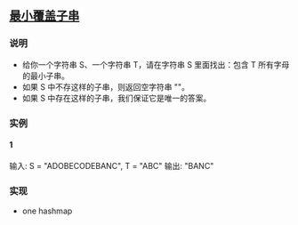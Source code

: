 ## [最小覆盖子串](https://leetcode-cn.com/problems/minimum-window-substring/)
### 说明

* 给你一个字符串 S、一个字符串 T，请在字符串 S 里面找出：包含 T 所有字母的最小子串。
* 如果 S 中不存这样的子串，则返回空字符串 ""。
* 如果 S 中存在这样的子串，我们保证它是唯一的答案。

### 实例
#### 1

输入: S = "ADOBECODEBANC", T = "ABC"
输出: "BANC"

### 实现
* one hashmap